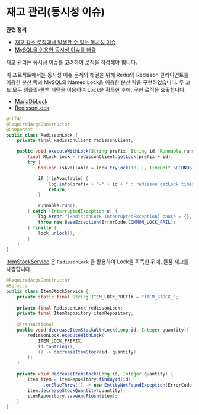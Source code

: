 # 재고 관리(동시성 이슈)

**관련 정리**

- [재고 감소 로직에서 발생할 수 있는 동시성 이슈](https://github.com/eastshine-high/til/blob/main/spring/spring-framework/blog/concurrency-Issue-1.md)
- [MySQL을 이용한 동시성 이슈를 해결](https://github.com/eastshine-high/til/blob/main/spring/spring-framework/blog/concurrency-Issue-2.md)

재고 관리는 동시성 이슈를 고려하여 로직을 작성해야 합니다.

이 프로젝트에서는 동시성 이슈 문제의 해결을 위해 Redis의 Redisson 클라이언트를 이용한 분산 락과 MySQL의 Named Lock을 이용한 분산 락을 구현하였습니다. 두 코드 모두 템플릿-콜백 패턴을 이용하여 Lock을 획득한 후에, 구현 로직을 호출합니다.

- [MariaDbLock](https://github.com/eastshine-high/auction-backend/blob/main/app/src/main/java/com/eastshine/auction/common/lock/MariaDbLock.java)
- [RedissonLock](https://github.com/eastshine-high/auction-backend/blob/main/app/src/main/java/com/eastshine/auction/common/lock/RedissonLock.java)

```java
@Slf4j
@RequiredArgsConstructor
@Component
public class RedissonLock {
    private final RedissonClient redissonClient;

    public void executeWithLock(String prefix, String id, Runnable runnable) {
        final RLock lock = redissonClient.getLock(prefix + id);
        try {
            boolean isAvailable = lock.tryLock(10, 1, TimeUnit.SECONDS);

            if (!isAvailable) {
                log.info(prefix + "-" + id + " : redisson getLock timeout");
                return;
            }

            runnable.run();
        } catch (InterruptedException e) {
            log.error("[RedissonLock-InterruptedException] cause = {}, errorMsg = {}", NestedExceptionUtils.getMostSpecificCause(e), NestedExceptionUtils.getMostSpecificCause(e).getMessage());
            throw new BaseException(ErrorCode.COMMON_LOCK_FAIL);
        } finally {
            lock.unlock();
        }
    }
}
```
[ItemStockService](https://github.com/eastshine-high/auction-backend/blob/main/app/src/main/java/com/eastshine/auction/product/application/ItemStockService.java) 은 `RedissonLock` 을 활용하여 Lock을 획득한 뒤에, 물품 재고를 차감합니다.

```java
@RequiredArgsConstructor
@Service
public class ItemStockService {
    private static final String ITEM_LOCK_PREFIX = "ITEM_STOCK_";
    
    private final RedissonLock redissonLock;
    private final ItemRepository itemRepository;
    
    @Transactional
    public void decreaseItemStockWithLock(Long id, Integer quantity){
        redissonLock.executeWithLock(
            ITEM_LOCK_PREFIX,
            id.toString(),
            () -> decreaseItemStock(id, quantity)
        );
    }
    
    private void decreaseItemStock(Long id, Integer quantity) {
        Item item = itemRepository.findById(id)
              .orElseThrow(() -> new EntityNotFoundException(ErrorCode.ITEM_NOT_FOUND));
        item.decreaseStockQuantity(quantity);
        itemRepository.saveAndFlush(item);
    }
}
```
